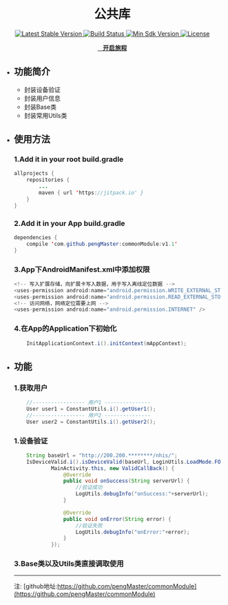 <h1 align="center">公共库</h1>

<p align="center">
  <a href="https://https://github.com/pengMaster/commonModule.git">
    <img src="https://img.shields.io/badge/bintray-v2.3.5-brightgreen.svg" alt="Latest Stable Version" />
  </a>
  <a href="https://github.com/pengMaster">
    <img src="https://travis-ci.org/JessYanCoding/MVPArms.svg?branch=master" alt="Build Status" />
  </a>
  <a href="https://github.com/pengMaster">
    <img src="https://img.shields.io/badge/API-14%2B-blue.svg?style=flat-square" alt="Min Sdk Version" />
  </a>
  <a href="https://github.com/pengMaster">
    <img src="http://img.shields.io/badge/License-Apache%202.0-blue.svg?style=flat-square" alt="License" />
  </a>
</p>

<p align="center">
  <a href="https://github.com/pengMaster/commonModule.git">
    <b>开启旅程</b>
  </a>
</p> 


- ## 功能简介
   - 封装设备验证
   - 封装用户信息
   - 封装Base类
   - 封装常用Utils类

- ## 使用方法
    ### 1.Add it in your root build.gradle
    ```java
    allprojects {
		repositories {
			...
			maven { url 'https://jitpack.io' }
		}
	}
    ```
     ### 2.Add it in your App build.gradle 
    ```java
    dependencies {
        compile 'com.github.pengMaster:commonModule:v1.1'
    }
    ``` 
    
     ### 3.App下AndroidManifest.xml中添加权限 
    ```java
    <!-- 写入扩展存储，向扩展卡写入数据，用于写入离线定位数据 -->
    <uses-permission android:name="android.permission.WRITE_EXTERNAL_STORAGE" />
    <uses-permission android:name="android.permission.READ_EXTERNAL_STORAGE" />
    <!-- 访问网络，网络定位需要上网 -->
    <uses-permission android:name="android.permission.INTERNET" />

    ```    

     ### 4.在App的Application下初始化 
    ```java
        InitApplicationContext.i().initContext(mAppContext);
    ```    

- ## 功能

    ### 1.获取用户
    ```java
        //----------------- 用户1 ---------------
        User user1 = ConstantUtils.i().getUser1();
        //----------------- 用户2 ---------------
        User user2 = ConstantUtils.i().getUser2();
    ```
    
    ### 1.设备验证
    ```java
        String baseUrl = "http://200.200.********/nhis/";
        IsDeviceValid.i().isDeviceValid(baseUrl, LoginUtils.LoadMode.FORMAL,
                MainActivity.this, new ValidCallBack() {
                    @Override
                    public void onSuccess(String serverUrl) {
                        //验证成功
                        LogUtils.debugInfo("onSuccess:"+serverUrl);
                    }

                    @Override
                    public void onError(String error) {
                        //验证失败
                        LogUtils.debugInfo("onError:"+error);
                    }
                });
    ```
    
    ### 3.Base类以及Utils类直接调取使用
    
    
    ---------------------
    注: [github地址:https://github.com/pengMaster/commonModule](https://github.com/pengMaster/commonModule)

